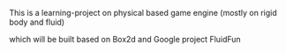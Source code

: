 This is a learning-project on physical based game engine (mostly on rigid body and fluid)

which will be built based on Box2d and Google project FluidFun
